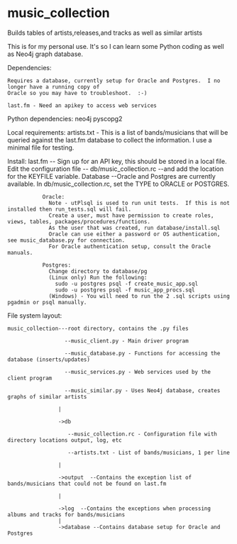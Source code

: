 # music_collection
Builds tables of artists,releases,and tracks as well as similar artists


This is for my personal use.  It's so I can learn some Python coding as well as Neo4j graph database.  

Dependencies:
    
    Requires a database, currently setup for Oracle and Postgres.  I no longer have a running copy of 
    Oracle so you may have to troubleshoot.  :-)  
    
    last.fm - Need an apikey to access web services
    
Python dependencies:
    neo4j
    pyscopg2

Local requirements:
    artists.txt - This is a list of bands/musicians that will be queried against the last.fm database
                  to collect the information. I use a minimal file for testing.

Install:
    last.fm -- Sign up for an API key, this should be stored in a local file.  Edit the configuration 
               file -- db/music_collection.rc --and add the location for the KEYFILE variable.
    Database --Oracle and Postgres are currently available.  In db/music_collection.rc, set the TYPE to ORACLE or POSTGRES.

               Oracle:
                 Note - utPlsql is used to run unit tests.  If this is not installed then run_tests.sql will fail.
                 Create a user, must have permission to create roles, views, tables, packages/procedures/functions.
                 As the user that was created, run database/install.sql
                 Oracle can use either a password or OS authentication, see music_database.py for connection.  
                 For Oracle authentication setup, consult the Oracle manuals.

               Postgres:
                 Change directory to database/pg
                 (Linux only) Run the following:
                   sudo -u postgres psql -f create_music_app.sql
                   sudo -u postgres psql -f music_app_procs.sql
                 (Windows) - You will need to run the 2 .sql scripts using pgadmin or psql manually.
                 
File system layout:
    
    music_collection---root directory, contains the .py files

                      --music_client.py - Main driver program

                      --music_database.py - Functions for accessing the database (inserts/updates)

                      --music_services.py - Web services used by the client program
                     
                      --music_similar.py - Uses Neo4j database, creates graphs of similar artists

                    |
                    
                    ->db
                    
                       --music_collection.rc - Configuration file with directory locations output, log, etc
                       
                       --artists.txt - List of bands/musicians, 1 per line
                       
                    |
                    
                    ->output  --Contains the exception list of bands/musicians that could not be found on last.fm
                    
                    |
                    
                    ->log  --Contains the exceptions when processing albums and tracks for bands/musicians
                    |
                    ->database --Contains database setup for Oracle and Postgres
